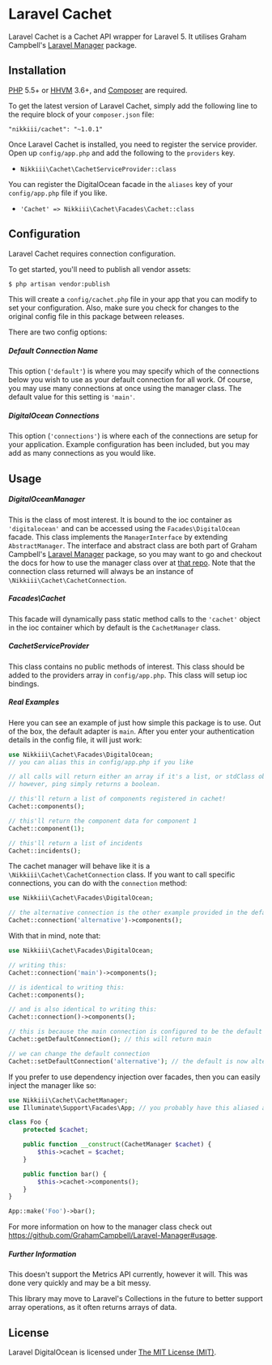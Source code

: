 Laravel Cachet
====================

Laravel Cachet is a Cachet API wrapper for Laravel 5. It utilises Graham Campbell's [Laravel Manager](https://github.com/GrahamCampbell/Laravel-Manager) package.


## Installation

[PHP](https://php.net) 5.5+ or [HHVM](http://hhvm.com) 3.6+, and [Composer](https://getcomposer.org) are required.

To get the latest version of Laravel Cachet, simply add the following line to the require block of your `composer.json` file:

```
"nikkiii/cachet": "~1.0.1"
```

Once Laravel Cachet is installed, you need to register the service provider. Open up `config/app.php` and add the following to the `providers` key.

* `Nikkiii\Cachet\CachetServiceProvider::class`

You can register the DigitalOcean facade in the `aliases` key of your `config/app.php` file if you like.

* `'Cachet' => Nikkiii\Cachet\Facades\Cachet::class`


## Configuration

Laravel Cachet requires connection configuration.

To get started, you'll need to publish all vendor assets:

```bash
$ php artisan vendor:publish
```

This will create a `config/cachet.php` file in your app that you can modify to set your configuration. Also, make sure you check for changes to the original config file in this package between releases.

There are two config options:

##### Default Connection Name

This option (`'default'`) is where you may specify which of the connections below you wish to use as your default connection for all work. Of course, you may use many connections at once using the manager class. The default value for this setting is `'main'`.

##### DigitalOcean Connections

This option (`'connections'`) is where each of the connections are setup for your application. Example configuration has been included, but you may add as many connections as you would like.


## Usage

##### DigitalOceanManager

This is the class of most interest. It is bound to the ioc container as `'digitalocean'` and can be accessed using the `Facades\DigitalOcean` facade. This class implements the `ManagerInterface` by extending `AbstractManager`. The interface and abstract class are both part of Graham Campbell's [Laravel Manager](https://github.com/GrahamCampbell/Laravel-Manager) package, so you may want to go and checkout the docs for how to use the manager class over at [that repo](https://github.com/GrahamCampbell/Laravel-Manager#usage). Note that the connection class returned will always be an instance of `\Nikkiii\Cachet\CachetConnection`.

##### Facades\Cachet

This facade will dynamically pass static method calls to the `'cachet'` object in the ioc container which by default is the `CachetManager` class.

##### CachetServiceProvider

This class contains no public methods of interest. This class should be added to the providers array in `config/app.php`. This class will setup ioc bindings.

##### Real Examples

Here you can see an example of just how simple this package is to use. Out of the box, the default adapter is `main`. After you enter your authentication details in the config file, it will just work:

```php
use Nikkiii\Cachet\Facades\DigitalOcean;
// you can alias this in config/app.php if you like

// all calls will return either an array if it's a list, or stdClass object if it's data.
// however, ping simply returns a boolean.

// this'll return a list of components registered in cachet!
Cachet::components();

// this'll return the component data for component 1
Cachet::component(1);

// this'll return a list of incidents
Cachet::incidents();
```

The cachet manager will behave like it is a `\Nikkiii\Cachet\CachetConnection` class. If you want to call specific connections, you can do with the `connection` method:

```php
use Nikkiii\Cachet\Facades\DigitalOcean;

// the alternative connection is the other example provided in the default config
Cachet::connection('alternative')->components();
```

With that in mind, note that:

```php
use Nikkiii\Cachet\Facades\DigitalOcean;

// writing this:
Cachet::connection('main')->components();

// is identical to writing this:
Cachet::components();

// and is also identical to writing this:
Cachet::connection()->components();

// this is because the main connection is configured to be the default
Cachet::getDefaultConnection(); // this will return main

// we can change the default connection
Cachet::setDefaultConnection('alternative'); // the default is now alternative
```

If you prefer to use dependency injection over facades, then you can easily inject the manager like so:

```php
use Nikkiii\Cachet\CachetManager;
use Illuminate\Support\Facades\App; // you probably have this aliased already

class Foo {
    protected $cachet;

    public function __construct(CachetManager $cachet) {
        $this->cachet = $cachet;
    }

    public function bar() {
        $this->cachet->components();
    }
}

App::make('Foo')->bar();
```

For more information on how to the manager class check out https://github.com/GrahamCampbell/Laravel-Manager#usage.

##### Further Information

This doesn't support the Metrics API currently, however it will. This was done very quickly and may be a bit messy.

This library may move to Laravel's Collections in the future to better support array operations, as it often returns arrays of data.

## License

Laravel DigitalOcean is licensed under [The MIT License (MIT)](LICENSE).
